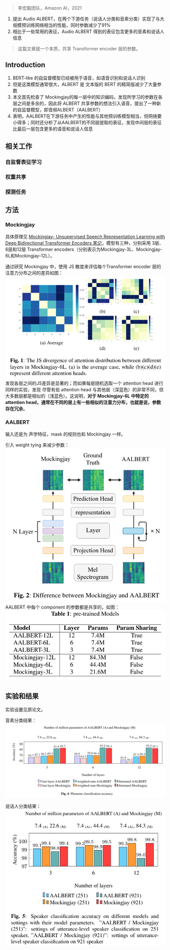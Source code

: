> 李宏毅团队，Amazon AI，2021

1. 提出 Audio ALBERT，在两个下游任务（说话人分类和音素分类）实现了与大规模预训练网络相当的性能，同时参数减少了91%
2. 相比于一些常用的表征，Audio ALBERT 得到的表征包含更多的音素和说话人信息

> 这篇文章就一个本质，共享 Transformer encoder 层的参数。

## Introduction

1. BERT-like 的自监督模型已经被用于语音，如语音识别和说话人识别
2. 但是这类模型通常很大，ALBERT 是 文本版的 BERT 的精简版减少了大量参数
3. 本文首先检查了 Mockingjay的每一层中的知识编码，发现所学习的参数在各层之间是多余的，因此将 ALBERT 共享参数的想法引入语音，提出了一种新的自监督模型，即音频ALBERT（AALBERT）
4. 表明，AALBERT在下游任务中产生的性能与其他预训练模型相当，但网络要小得多；同时还分析了从AALBERT的不同层提取的表征，发现中间层的表征比最后一层包含更多的语音和说话人信息

## 相关工作

### 自监督表征学习

### 权重共享

### 探测任务

## 方法

### Mockingjay

具体原理见 [Mockingjay- Unsupervised Speech Representation Learning with Deep Bidirectional Transformer Encoders 笔记](Mockingjay-%20Unsupervised%20Speech%20Representation%20Learning%20with%20Deep%20Bidirectional%20Transformer%20Encoders%20笔记.md)，模型有三种，分别采用 3层、6层和12层 Transformer encoders（分别表示为Mockingjay-3L、Mockingjay-6L和Mockingjay-12L）。

通过研究 Mockingjay 中，使用 JS 散度来评估每个Transformer encoder 层的注意力分布之间的差异如图：![](image/Pasted%20image%2020230509110935.png)
发现各层之间的JS差异是显著的；而如果每层随机选取一个 attention head 进行同样的实验，发现 尽管有些 attention head 与其他层（深蓝色）的非常不同，但大多数层都是相似的（浅蓝色）。这说明，**对于 Mockingjay-6L 中特定的 attention head，通常在不同的层上有一些相似的注意力分布，也就是说，参数存在冗余**。

### AALBERT

输入还是为 声学特征，mask 的规则也和 Mockingjay 一样。

引入 weight tying 来减少参数：![](image/Pasted%20image%2020230509111416.png)
AALBERT 中每个 component 的参数都是共享的，如图：![](image/Pasted%20image%2020230509111609.png)
## 实验和结果

实验设置见原论文。

音素分类结果：![](image/Pasted%20image%2020230509113420.png)

说话人分类结果：![](image/Pasted%20image%2020230509113453.png)


